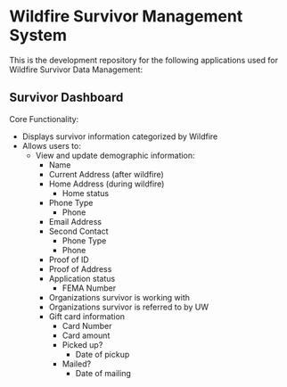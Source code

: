 # Wildfire Survivor Management System

This is the development repository for the following applications used for Wildfire Survivor Data Management:

## Survivor Dashboard

Core Functionality:

- Displays survivor information categorized by Wildfire
- Allows users to:
    - View and update demographic information:
        - Name
        - Current Address (after wildfire)
        - Home Address (during wildfire)
            - Home status
        - Phone Type
            - Phone
        - Email Address
        - Second Contact
            - Phone Type
            - Phone
        - Proof of ID
        - Proof of Address
        - Application status
            - FEMA Number
        - Organizations survivor is working with
        - Organizations survivor is referred to by UW
        - Gift card information
            - Card Number
            - Card amount
            - Picked up?
                - Date of pickup
            - Mailed?
                - Date of mailing
